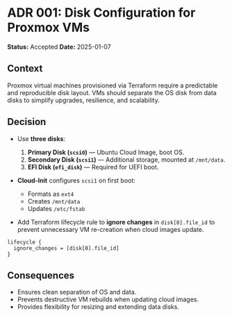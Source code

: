 # ADR 001: Disk Configuration for Proxmox VMs

**Status:** Accepted
**Date:** 2025-01-07

## Context

Proxmox virtual machines provisioned via Terraform require a predictable and reproducible disk layout.
VMs should separate the OS disk from data disks to simplify upgrades, resilience, and scalability.

## Decision

* Use **three disks**:

    1. **Primary Disk (`scsi0`)** — Ubuntu Cloud Image, boot OS.
    2. **Secondary Disk (`scsi1`)** — Additional storage, mounted at `/mnt/data`.
    3. **EFI Disk (`efi_disk`)** — Required for UEFI boot.

* **Cloud-Init** configures `scsi1` on first boot:

    * Formats as `ext4`
    * Creates `/mnt/data`
    * Updates `/etc/fstab`

* Add Terraform lifecycle rule to **ignore changes** in `disk[0].file_id` to prevent unnecessary VM re-creation when cloud images update.

```hcl
lifecycle {
  ignore_changes = [disk[0].file_id]
}
```

## Consequences

* Ensures clean separation of OS and data.
* Prevents destructive VM rebuilds when updating cloud images.
* Provides flexibility for resizing and extending data disks.